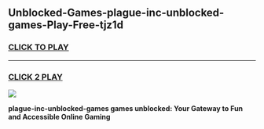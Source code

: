 
## Unblocked-Games-plague-inc-unblocked-games-Play-Free-tjz1d
<h3>
<a href="https://premium76.site?title=plague-inc-unblocked-games&ref=17A">CLICK TO PLAY</a></h3>
<hr>

<h3>
<a href="https://premium76.site?title=plague-inc-unblocked-games&ref=17A">CLICK 2 PLAY</a>
  
</h3>

<a href="https://premium76.site?title=plague-inc-unblocked-games&ref=17A"><img src="https://clearcache.store/games.png"></a>


**plague-inc-unblocked-games games unblocked: Your Gateway to Fun and Accessible Online Gaming**
